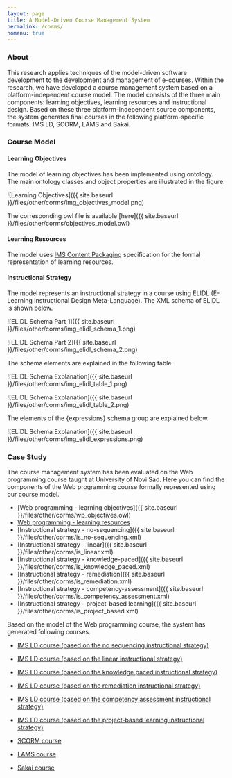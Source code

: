 ```yaml
---
layout: page
title: A Model-Driven Course Management System
permalink: /corms/
nomenu: true
---
```


### About
This research applies techniques of the model-driven software development to the development and management of e-courses. Within the research, we have developed a course management system based on a platform-independent course model. The model consists of the three main components: learning objectives, learning resources and instructional design. Based on these three platform-independent source components, the system generates final courses in the following platform-specific formats: IMS LD, SCORM, LAMS and Sakai.

### Course Model

#### Learning Objectives

The model of learning objectives has been implemented using ontology. The main ontology classes and object properties are illustrated in the figure.

![Learning Objectives]({{ site.baseurl }}/files/other/corms/img_objectives_model.png)

The corresponding owl file is available [here]({{ site.baseurl }}/files/other/corms/objectives_model.owl)

#### Learning Resources

The model uses [IMS Content Packaging](https://www.imsglobal.org/content/packaging/index.html) specification for the formal representation of learning resources.

#### Instructional Strategy

The model represents an instructional strategy in a course using ELIDL (E-Learning Instructional Design Meta-Language). The XML schema of ELIDL is shown below.

![ELIDL Schema Part 1]({{ site.baseurl }}/files/other/corms/img_elidl_schema_1.png)

![ELIDL Schema Part 2]({{ site.baseurl }}/files/other/corms/img_elidl_schema_2.png)

The schema elements are explained in the following table.

![ELIDL Schema Explanation]({{ site.baseurl }}/files/other/corms/img_elidl_table_1.png)

![ELIDL Schema Explanation]({{ site.baseurl }}/files/other/corms/img_elidl_table_2.png)

The elements of the {expressions} schema group are explained below.

![ELIDL Schema Explanation]({{ site.baseurl }}/files/other/corms/img_elidl_expressions.png)

### Case Study

The course management system has been evaluated on the Web programming course taught at University of Novi Sad. Here you can find the components of the Web programming course formally represented using our course model. 

+ [Web programming - learning objectives]({{ site.baseurl }}/files/other/corms/wp_objectives.owl)
+ [Web programming - learning resources](https://dl.dropboxusercontent.com/u/33159784/corms/wp_resources.zip)
+ [Instructional strategy - no-sequencing]({{ site.baseurl }}/files/other/corms/is_no-sequencing.xml)
+ [Instructional strategy - linear]({{ site.baseurl }}/files/other/corms/is_linear.xml)
+ [Instructional strategy - knowledge-paced]({{ site.baseurl }}/files/other/corms/is_knowledge_paced.xml)
+ [Instructional strategy - remediation]({{ site.baseurl }}/files/other/corms/is_remediation.xml)
+ [Instructional strategy - competency-assessment]({{ site.baseurl }}/files/other/corms/is_competency_assessment.xml)
+ [Instructional strategy - project-based learning]({{ site.baseurl }}/files/other/corms/is_project_based.xml)

Based on the model of the Web programming course, the system has generated following courses.

+ [IMS LD course (based on the no sequencing instructional strategy)](https://dl.dropboxusercontent.com/u/33159784/corms/wp_imsld_noseq.zip)

+ [IMS LD course (based on the linear instructional strategy)](https://dl.dropboxusercontent.com/u/33159784/corms/wp_imsld_linear.zip)

+ [IMS LD course (based on the knowledge paced instructional strategy)](https://dl.dropboxusercontent.com/u/33159784/corms/wp_imsld_knowledge_paced.zip)

+ [IMS LD course (based on the remediation instructional strategy)](https://dl.dropboxusercontent.com/u/33159784/corms/wp_imsld_remediation.zip)

+ [IMS LD course (based on the competency assessment instructional strategy)](https://dl.dropboxusercontent.com/u/33159784/corms/wp_imsld_comp_assess.zip)

+ [IMS LD course (based on the project-based learning instructional strategy)](https://dl.dropboxusercontent.com/u/33159784/corms/wp_imsld_project_based.zip)

+ [SCORM course](https://dl.dropboxusercontent.com/u/33159784/corms/wp_scorm.zip)

+ [LAMS course](https://dl.dropboxusercontent.com/u/33159784/corms/wp_lams.zip)

+ [Sakai course](https://dl.dropboxusercontent.com/u/33159784/corms/wp_sakai.zip)